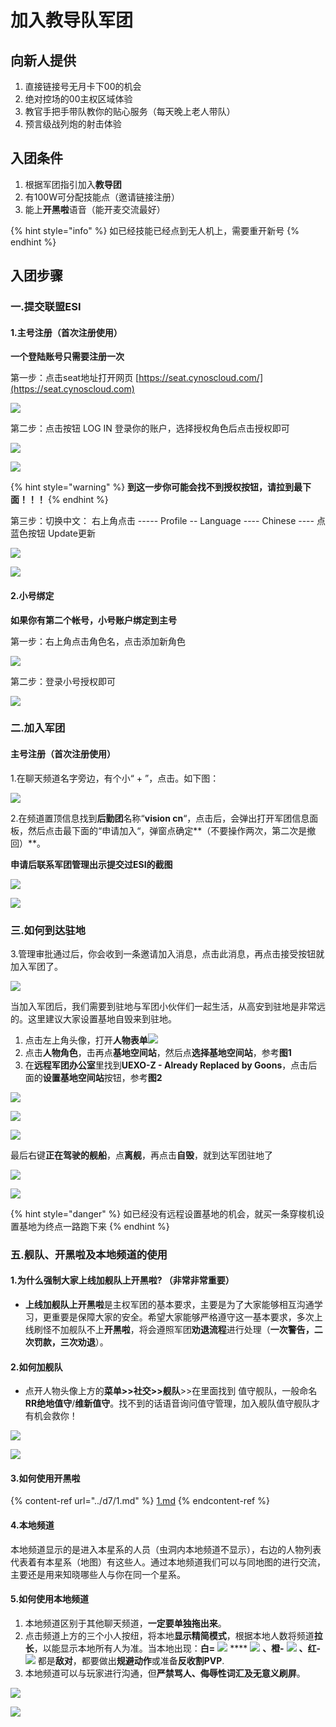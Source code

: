 # 加入教导队军团

## 向新人提供

1. 直接链接号无月卡下00的机会&#x20;
2. 绝对控场的00主权区域体验&#x20;
3. 教官手把手带队教你的贴心服务（每天晚上老人带队）
4. 预言级战列炮的射击体验

## 入团条件

1. 根据军团指引加入**教导团**
2. 有100W可分配技能点（邀请链接注册）
3. 能上**开黑啦**语音（能开麦交流最好）

{% hint style="info" %}
如已经技能已经点到无人机上，需要重开新号
{% endhint %}

## 入团步骤

### 一.提交联盟ESI&#x20;

#### 1.主号注册（首次注册使用）

**一个登陆账号只需要注册一次**

&#x20;   第一步：点击seat地址打开网页 [https://seat.cynoscloud.com/](https://seat.cynoscloud.com)

![](<../.gitbook/assets/0 (6).png>)

&#x20;   第二步：点击按钮 LOG IN 登录你的账户，选择授权角色后点击授权即可

![](../.gitbook/assets/QQ图片20210727164613.png)

![](<../.gitbook/assets/0 (5) (1).png>)

{% hint style="warning" %}
**到这一步你可能会找不到授权按钮，请拉到最下面！！！**
{% endhint %}

&#x20;   第三步：切换中文： 右上角点击 ----- Profile -- Language ---- Chinese ---- 点蓝色按钮 Update更新

![](../.gitbook/assets/QQ截图20210727164803.png)

![](../.gitbook/assets/QQ图片20210727165007.png)

#### 2.小号绑定

**如果你有第二个帐号，小号账户绑定到主号**

&#x20;   第一步：右上角点击角色名，点击添加新角色

![](../.gitbook/assets/QQ截图20210727165326.png)

&#x20;   第二步：登录小号授权即可

![](<../.gitbook/assets/0 (3) (1).png>)

### 二.加入军团

#### 主号注册（首次注册使用）

1.在聊天频道名字旁边，有个小“ + ”，点击。如下图：

![](../.gitbook/assets/20210714120632.png)

2.在频道置顶信息找到**后勤团**名称“**vision cn**“，点击后，会弹出打开军团信息面板，然后点击最下面的“申请加入“，弹窗点确定**（不要操作两次，第二次是撤回）**。

**申请后联系军团管理出示提交过ESI的截图**

![](../.gitbook/assets/QQ图片20210830212650.png)

![](../.gitbook/assets/QQ图片20210830213118.png)

### 三.如何到达驻地

3.管理审批通过后，你会收到一条邀请加入消息，点击此消息，再点击接受按钮就加入军团了。

![](../.gitbook/assets/QQ截图20210714145100.png)

当加入军团后，我们需要到驻地与军团小伙伴们一起生活，从高安到驻地是非常远的。这里建议大家设置基地自毁来到驻地。

1. 点击左上角头像，打开**人物表单**![](../.gitbook/assets/QQ截图20210714155505.png)&#x20;
2. 点击**人物角色**，击再点**基地空间站**，然后点**选择基地空间站**，参考**图1**
3. 在**远程军团办公室**里找到**UEXO-Z - Already Replaced by Goons**，点击后面的**设置基地空间站**按钮，参考**图2**

![](../.gitbook/assets/QQ图片20210915193218.png)

![](../.gitbook/assets/QQ图片20210915193603.png)

![](../.gitbook/assets/QQ图片20211016212620.png)

最后右键**正在驾驶的舰船**，点**离舰**，再点击**自毁**，就到达军团驻地了

![](../.gitbook/assets/QQ截图20210717151848.png)

![](../.gitbook/assets/QQ图片20210915194048.png)

{% hint style="danger" %}
如已经没有远程设置基地的机会，就买一条穿梭机设置基地为终点一路跑下来
{% endhint %}

### 五.舰队、开黑啦及本地频道的使用

#### 1.为什么强制大家上线加舰队上开黑啦? （非常非常重要）

* **上线加舰队上开黑啦**是主权军团的基本要求，主要是为了大家能够相互沟通学习，更重要是保障大家的安全。希望大家能够严格遵守这一基本要求，多次上线刷怪不加舰队不上**开黑啦**，将会遵照军团**劝退流程**进行处理（**一次警告，二次罚款，三次劝退**）。

#### 2.如何加舰队

* 点开人物头像上方的**菜单>>社交>>舰队**>>在里面找到 值守舰队，一般命名**RR绝地值守**/**维新值守**。找不到的话语音询问值守管理，加入舰队值守舰队才有机会救你！

![](<../.gitbook/assets/0 (11).png>)

![](../.gitbook/assets/QQ图片20210912123301.png)

#### 3.如何使用开黑啦

{% content-ref url="../d7/1.md" %}
[1.md](../d7/1.md)
{% endcontent-ref %}

#### 4.本地频道

本地频道显示的是进入本星系的人员（虫洞内本地频道不显示），右边的人物列表代表着有本星系（地图）有这些人。通过本地频道我们可以与同地图的进行交流，主要还是用来知晓哪些人与你在同一个星系。

#### **5.如何使用本地频道**

1. 本地频道区别于其他聊天频道，**一定要单独拖出来**。
2. 点击频道上方的三个小人按纽，将本地**显示精简模式**，根据本地人数将频道**拉长**，以能显示本地所有人为准。当本地出现：**白=** ![](../.gitbook/assets/QQ截图20210717172036.png) **** ![](../.gitbook/assets/QQ截图20210717171725.png) **、橙-** ![](../.gitbook/assets/QQ截图20210717171826.png) **、红-** ![](../.gitbook/assets/QQ截图20210717171915.png) 都是**敌对**，都要做出**规避动作**或准备**反收割PVP**.
3. 本地频道可以与玩家进行沟通，但**严禁骂人、侮辱性词汇及无意义刷屏**。

![](../.gitbook/assets/QQ截图20210717170908.png)

![](../.gitbook/assets/QQ截图20210717171227.png)
